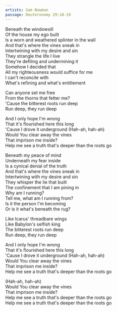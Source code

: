 ```yaml
---
artists: Sam Bowman
passage: Deuteronomy 29:18-19
---
```

Beneath the windowsill  
Of the house my ego built  
Is a worn and weathered splinter in the wall  
And that's where the vines sneak in  
Intertwining with my desire and sin  
They strangle the life I live  
They're defiling and undermining it  
Somehow I decided that  
All my righteousness would suffice for me  
I can't reconcile with  
What's refining and what's entitlement  
  
Can anyone set me free  
From the thorns that fetter me?  
'Cause the bitterest roots run deep  
Run deep, they run deep  
  
And I only hope I'm wrong  
That it's flourished here this long  
'Cause I drove it underground (Hah-ah, hah-ah)  
Would You clear away the vines  
That imprison me inside?  
Help me see a truth that's deeper than the roots go  
  
Beneath my peace of mind  
Underneath my fear inside  
Is a cynical denial of the truth  
And that's where the vines sneak in  
Intertwining with my desire and sin  
They whisper the lie that built  
The confinement that I am pining in  
Why am I running?  
Tell me, what am I running from?  
Is it the person I'm becoming  
Or is it what's beneath the rug?  
  
Like Icarus' threadbare wings  
Like Babylon's selfish king  
The bitterest roots run deep  
Run deep, they run deep  
  
And I only hope I'm wrong  
That it's flourished here this long  
'Cause I drove it underground (Hah-ah, hah-ah)  
Would You clear away the vines  
That imprison me inside?  
Help me see a truth that's deeper than the roots go  
  
(Hah-ah, hah-ah)  
Would You clear away the vines  
That imprison me inside?  
Help me see a truth that's deeper than the roots go  
Help me see a truth that's deeper than the roots go